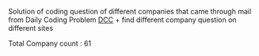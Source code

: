 Solution of coding question of different companies that came through mail from Daily Coding Problem [DCC](https://www.dailycodingproblem.com/) + find different company question on different sites

Total Company count : 61

